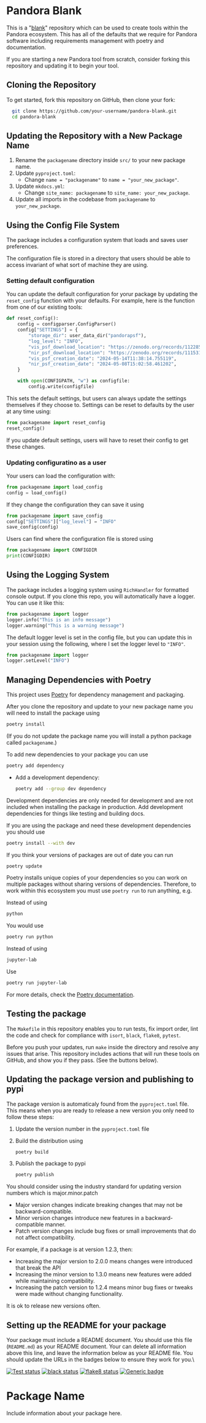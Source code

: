 # Pandora Blank

This is a "[blank](https://en.wikipedia.org/wiki/Planchet)" repository which can be used to create tools within the Pandora ecosystem. This has all of the defaults that we require for Pandora software including requirements management with poetry and documentation.

If you are starting a new Pandora tool from scratch, consider forking this repository and updating it to begin your tool.

## Cloning the Repository

To get started, fork this repository on GitHub, then clone your fork:

```sh
  git clone https://github.com/your-username/pandora-blank.git
  cd pandora-blank
```

## Updating the Repository with a New Package Name

1. Rename the `packagename` directory inside `src/` to your new package name.
2. Update `pyproject.toml`:
   - Change `name = "packagename"` to `name = "your_new_package"`.
3. Update `mkdocs.yml`:
   - Change `site_name: packagename` to `site_name: your_new_package`.
4. Update all imports in the codebase from `packagename` to `your_new_package`.

## Using the Config File System

The package includes a configuration system that loads and saves user preferences.

The configuration file is stored in a directory that users should be able to access invariant of what sort of machine they are using.

### Setting default configuration

You can update the default configuration for yorur package by updating the `reset_config` function with your defaults. For example, here is the function from one of our existing tools:

   ```python
   def reset_config():
       config = configparser.ConfigParser()
       config["SETTINGS"] = {
           "storage_dir": user_data_dir("pandorapsf"),
           "log_level": "INFO",
           "vis_psf_download_location": "https://zenodo.org/records/11228523/files/pandora_vis_2024-05.fits?download=1",
           "nir_psf_download_location": "https://zenodo.org/records/11153153/files/pandora_nir_2024-05.fits?download=1",
           "vis_psf_creation_date": "2024-05-14T11:38:14.755119",
           "nir_psf_creation_date": "2024-05-08T15:02:58.461202",
       }
   
       with open(CONFIGPATH, "w") as configfile:
           config.write(configfile)
   ```

This sets the default settings, but users can always update the settings themselves if they choose to.
Settings can be reset to defaults by the user at any time using:

  ```python
  from packagename import reset_config
  reset_config()
  ```

If you update default settings, users will have to reset their config to get these changes.

### Updating configuratino as a user

Your users can load the configuration with:

  ```python
  from packagename import load_config
  config = load_config()
  ```

If they change the configuration they can save it using

  ```python
  from packagename import save_config
  config["SETTINGS"]["log_level"] = "INFO"
  save_config(config)
  ```

Users can find where the configuration file is stored using

  ```python
  from packagename import CONFIGDIR
  print(CONFIGDIR)
  ```

## Using the Logging System

The package includes a logging system using `RichHandler` for formatted console output. If you clone this repo, you will automatically have a logger. You can use it like this:

  ```python
  from packagename import logger
  logger.info("This is an info message")
  logger.warning("This is a warning message")
  ```

The default logger level is set in the config file, but you can update this in your session using the following, where I set the logger level to `"INFO"`.

  ```python
  from packagename import logger
  logger.setLevel("INFO")
  ```

## Managing Dependencies with Poetry

This project uses [Poetry](https://python-poetry.org/) for dependency management and packaging.

After you clone the repository and update to your new package name you will need to install the package using

  ```sh
  poetry install
  ```

(If you do not update the package name you will install a python package called `packagename`.)

To add new dependencies to your package you can use

  ```sh
  poetry add dependency
  ```

- Add a development dependency:

  ```sh
  poetry add --group dev dependency
  ```

Development dependencies are only needed for development and are not included when installing the package in production. Add development dependencies for things like testing and building docs.

If you are using the package and need these development dependencies you should use

  ```sh
  poetry install --with dev
  ```

If you think your versions of packages are out of date you can run

  ```sh
  poetry update
  ```

Poetry installs unique copies of your dependencies so you can work on multiple packages without sharing versions of dependencies. Therefore, to work within this ecosystem you must use `poetry run` to run anything, e.g.

Instead of using

  ```sh
  python
  ```

You would use

  ```sh
  poetry run python
  ```

Instead of using

  ```sh
  jupyter-lab
  ```

Use

  ```sh
  poetry run jupyter-lab
  ```

For more details, check the [Poetry documentation](https://python-poetry.org/docs/).

## Testing the package

The `Makefile` in this repository enables you to run tests, fix import order, lint the code and check for compliance with `isort`, `black`, `flake8`, `pytest`.

Before you push your updates, run `make` inside the directory and resolve any issues that arise. This repository includes actions that will run these tools on GitHub, and show you if they pass. (See the buttons below).

## Updating the package version and publishing to pypi

The package version is automaticaly found from the `pyproject.toml` file. This means when you are ready to release a new version you only need to follow these steps:

1. Update the version number in the `pyproject.toml` file
2. Build the distribution using

    ```sh
    poetry build
    ```

3. Publish the package to pypi

    ```sh
    poetry publish
    ```

You should consider using the industry standard for updating version numbers which is major.minor.patch

- Major version changes indicate breaking changes that may not be backward-compatible.
- Minor version changes introduce new features in a backward-compatible manner.
- Patch version changes include bug fixes or small improvements that do not affect compatibility.

For example, if a package is at version 1.2.3, then:

- Increasing the major version to 2.0.0 means changes were introduced that break the API
- Increasing the minor version to 1.3.0 means new features were added while maintaining compatibility.
- Increasing the patch version to 1.2.4 means minor bug fixes or tweaks were made without changing functionality.

It is ok to release new versions often.

## Setting up the README for your package

Your package must include a README document. You should use this file (`README.md`) as your README document. Your can delete all information above this line, and leave the information below as your README file. You should update the URLs in the badges below to ensure they work for you.\  

<a href="https://github.com/pandoramission/pandora-blank/actions/workflows/tests.yml"><img src="https://github.com/pandoramission/pandora-blank/workflows/tests/badge.svg" alt="Test status"/></a> <a href="https://github.com/pandoramission/pandora-blank/actions/workflows/black.yml"><img src="https://github.com/pandoramission/pandora-blank/workflows/black/badge.svg" alt="black status"/></a> <a href="https://github.com/pandoramission/pandora-blank/actions/workflows/flake8.yml"><img src="https://github.com/pandoramission/pandora-blank/workflows/flake8/badge.svg" alt="flake8 status"/></a> [![Generic badge](https://img.shields.io/badge/documentation-live-blue.svg)](https://pandoramission.github.io/pandora-blank/)

# Package Name

Include information about your package here.
